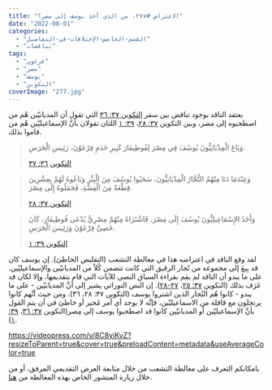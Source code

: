 ```yaml
---
title: "الاعتراض #٢٧٧، من الذي أخذ يوسف إلى مصر؟"
date: "2022-08-01"
categories: 
  - "القسم-الخامس-الإختلافات-في-التفاصيل"
  - "تناقضات"
tags: 
  - "فرعون"
  - "مصر"
  - "يوسف"
  - "التكوين"
coverImage: "277.jpg"
---
```


يعتقد الناقد بوجود تناقض بين سفر [التكوين ٣٧: ٣٦](https://my.bible.com/bible/101/GEN.37.36) التي تقول أن المديانيّين هُم من اصطحبوه إلى مصر، وبين التكوين [٣٧: ٢٨](https://my.bible.com/bible/101/GEN.37.28)، [٣٩: ١](https://my.bible.com/bible/101/GEN.39.1) اللتان تقولان بأنَّ الإسماعيليّين هُم من قاموا بذلك.

> وَبَاعَ الْمِدْيَانِيُّونَ يُوسُفَ فِي مِصْرَ لِفُوطِيفَارَ كَبِيرِ خَدَمِ فِرْعَوْنَ، رَئِيسِ الْحَرَسِ.
> 
> [التكوين](https://my.bible.com/bible/101/GEN.36.37) [٣٦: ٣٧](https://my.bible.com/bible/101/GEN.٣٦٫٣٧)

> وَعِنْدَمَا دَنَا مِنْهُمُ التُّجَّارُ الْمِدْيَانِيُّونَ، سَحَبُوا يُوسُفَ مِنَ الْبِئْرِ وَبَاعُوهُ لَهُمْ بِعِشْرِينَ قِطْعَةً مِنَ الْفِضَّةِ، فَحَمَلُوهُ إِلَى مِصْرَ.
> 
> [التكوين ٣٧: ٢٨](https://my.bible.com/bible/101/GEN.37.28)

> وَأَخَذَ الإِسْمَاعِيلِيُّونَ يُوسُفَ إِلَى مِصْرَ، فَاشْتَرَاهُ مِنْهُمْ مِصْرِيٌّ يُدْعَى فُوطِيفَارَ، كَانَ خَصِيَّ فِرْعَوْنَ وَرَئِيسَ الْحَرَسِ.
> 
> [التكوين ٣٩: ١](https://my.bible.com/bible/101/GEN.39.1)

لقد وقع الناقد في اعتراضه هذا في مغالطة التشعب (التقليص الخاطئ). إن يوسف كان قد بِيعَ إلى مجموعة من تُجار الرقيق التي كانت تتضمن كُلاً من المديانيّين والإسماعيليّين. على ما يبدو أن الناقد لم يقم بقراءة السياق النصي للآيات التي قام بتقديمها، وإلا لكان قد عَرَف بذلك (التكوين [٣٧: ٢٥](https://my.bible.com/bible/101/GEN.37.25)، [٢٧-٢٨](https://my.bible.com/bible/101/GEN.37.27-28)). إن النص التوراتي يشير إلى أنَّ المديانيّين - على ما يبدو - كانوا هُم التُجار الذين اشتروا يوسف (التكوين ٣٧: ٢٨، ٣٦). ومن حيث أنَّهم كانوا يرتحلون مع قافلة من الاسماعيليّين، فإنَّه لا يوجد أي أمر مُحير أو خاطئ في أن يتم القول بأنَّ الإسماعيليّين أو المديانيّين كانوا قد اصطحبوا يوسف إلى مِصر(التكوين [٣٧: ٣٦](https://my.bible.com/bible/101/GEN.37.36)، [٣٩: ١](https://my.bible.com/bible/101/GEN.39.1)). 

https://videopress.com/v/8C8yiKvZ?resizeToParent=true&cover=true&preloadContent=metadata&useAverageColor=true

بامكانكم التعرف على مغالطة التشعب من خلال متابعة العرض التقديمي المرفق، أو من خلال زيارة المنشور الخاص بهذه المغالطة من [هنا](https://reasonofhope.com/2019/07/25/bifurcation/).
